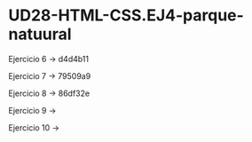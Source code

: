 # UD28-HTML-CSS.EJ4-parque-natuural

Ejercicio 6 -> d4d4b11

Ejercicio 7 -> 79509a9

Ejercicio 8 -> 86df32e

Ejercicio 9 ->

Ejercicio 10 ->
